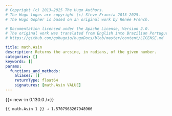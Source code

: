 ```yaml
---
# Copyright (c) 2013–2025 The Hugo Authors.
# The Hugo logos are copyright (c) Steve Francia 2013–2025.
# The Hugo Gopher is based on an original work by Renée French.

# Documentation licensed under the Apache License, Version 2.0.
# The original work was translated from English into Brazilian Portuguese.
# https://github.com/gohugoio/hugoDocs/blob/master/content/LICENSE.md

title: math.Asin
description: Returns the arcsine, in radians, of the given number.
categories: []
keywords: []
params:
  functions_and_methods:
    aliases: []
    returnType: float64
    signatures: [math.Asin VALUE]
---
```


{{< new-in 0.130.0 />}}

```go-html-template
{{ math.Asin 1 }} → 1.5707963267948966
```

